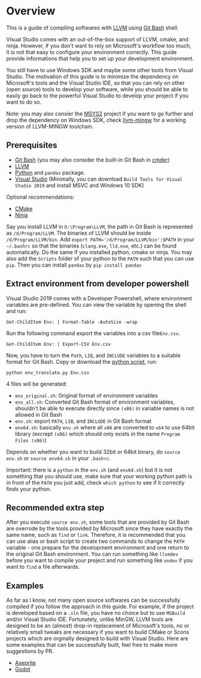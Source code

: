 # Overview

This is a guide of compiling softwares with [LLVM](https://github.com/llvm/llvm-project) using [Git Bash](https://github.com/git-for-windows/git) shell. 

Visual Studio comes with an out-of-the-box support of LLVM, cmake, and ninja. However, if you don't want to rely on Microsoft's workflow too much, it is not that easy to configure your environment correctly. This guide provide informations that help you to set up your development environment. 

You still have to use Windows SDK and maybe some other tools from Visual Studio. The motivation of this guide is to minimize the dependency on Microsoft's tools and the Visual Studio IDE, so that you can rely on other (open source) tools to develop your software, while you should be able to easily go back to the powerful Visual Studio to develop your project if you want to do so. 

Note: you may also consier the [MSYS2](https://www.msys2.org/) project if you want to go further and drop the dependency on Windows SDK, check [llvm-mingw](https://github.com/mstorsjo/llvm-mingw.git) for a working version of LLVM-MINGW toolchain.

## Prerequisites

* [Git Bash](https://gitforwindows.org/) (you may also consider the built-in Git Bash in [cmder](https://github.com/cmderdev/cmder/releases))
* [LLVM](https://github.com/llvm/llvm-project/releases)
* [Python](https://www.python.org/downloads/) and `pandas` package.
* [Visual Studio](https://visualstudio.microsoft.com/downloads/) (Minimally, you can download `Build Tools for Visual Studio 2019` and install MSVC and Windows 10 SDK)

Optional recommendations:

* [CMake](https://cmake.org/download)
* [Ninja](https://github.com/ninja-build/ninja/releases)

Say you install LLVM in `D:\Program\LLVM`, the path in Git Bash is represented as `/d/Program/LLVM`. The binaries of LLVM should be inside `/d/Program/LLVM/bin`. Add `export PATH='/d/Program/LLVM/bin':$PATH` in your `~/.bashrc` so that the binaries (`clang.exe`, `lld.exe`, etc.) can be found automatically. Do the same if you installed python, cmake or ninja. You may also add the `Scripts` folder of your python to the `PATH` such that you can use `pip`. Then you can install `pandas` by `pip install pandas`

## Extract environment from developer powershell

Visual Studio 2019 comes with a Developer Powershell, where environment variables are pre-defined. You can view the variable by opening the shell and run:

`Get-ChildItem Env: | Format-Table -AutoSize -wrap`

Run the following command export the variables into a csv file`Env.csv`.

`Get-ChildItem Env: | Export-CSV Env.csv`

Now, you have to turn the `Path`, `LIB`, and `INCLUDE` variables to a suitable format for Git Bash. 
Copy or download the [python script](script/python/env_translate.py), run:

`python env_translate.py Env.csv`

4 files will be generated: 

* `env_original.sh`: Original format of environment variables
* `env_all.sh`: Converted Git Bash format of environment variables, shouldn't be able to execute directly since `(x86)` in variable names is not allowed in Git Bash
* `env.sh`: export `PATH`, `LIB`, and `INCLUDE` in Git Bash format
* `env64.sh`: basically `env.sh` where all `x86` are converted to `x64` to use 64bit library (excrept `(x86)` which should only exists in the name `Program Files (x86)`)

Depends on whether you want to build 32bit or 64bit binary, do `source env.sh` or `source env64.sh` in your `.bashrc`.

Important: there is a `python` in the `env.sh` (and `env64.sh`) but it is not something that you should use, make sure that your working python path is in front of the `PATH` you just add, check `which python` to see if it correctly finds your python.

## Recommended extra step

After you execute `source env.sh`, some tools that are provided by Git Bash are overrode by the tools provided by Microsoft since they have exactly the same name, such as `find` or `link`. Therefore, it is recommended that you can use alias or bash script to create two commands to change the `PATH` variable - one prepare for the development environment and one return to the original Git Bash environment. You can run something like `llvmdev` before you want to compile your project and run something like `undev` if you want to `find` a file afterwards.

## Examples

As far as I know, not many open source softwares can be successfully compiled if you follow the approach in this guide. For example, if the project is developed based on a `.sln` file, you have no choice but to use `MSBuild` and/or Visual Studio IDE. Fortunately, unlike MinGW, LLVM tools are designed to be an (almost) drop-in replacement of Microsoft's tools, no or relatively small tweaks are necessary if you want to build CMake or Scons projects which are orginally designed to build with Visual Studio. Here are some examples that can be successfully built, feel free to make more suggestions by PR.

* [Aseprite](examples/Aseprite.md)
* [Godot](examples/Godot.md)

